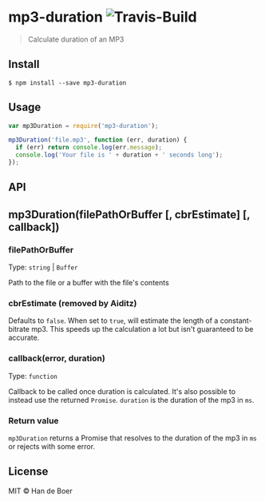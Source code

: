 # mp3-duration ![Travis-Build](https://travis-ci.org/ddsol/mp3-duration.svg?branch=master)

> Calculate duration of an MP3


## Install

```
$ npm install --save mp3-duration
```

## Usage

```javascript
var mp3Duration = require('mp3-duration');

mp3Duration('file.mp3', function (err, duration) {
  if (err) return console.log(err.message);
  console.log('Your file is ' + duration + ' seconds long');
});
```

## API

## mp3Duration(filePathOrBuffer [, cbrEstimate] [, callback])

### filePathOrBuffer

Type: `string` | `Buffer`

Path to the file or a buffer with the file's contents

### cbrEstimate (removed by Aiditz)

Defaults to `false`. When set to `true`, will estimate the length of a
constant-bitrate mp3. This speeds up the calculation a lot but isn't
guaranteed to be accurate.

### callback(error, duration)

Type: `function`

Callback to be called once duration is calculated. It's also possible to
instead use the returned `Promise`. `duration` is the duration of the
mp3 in `ms`.

### Return value

`mp3Duration` returns a Promise that resolves to the duration of the mp3 in `ms` or rejects with some error.

## License

MIT © Han de Boer
